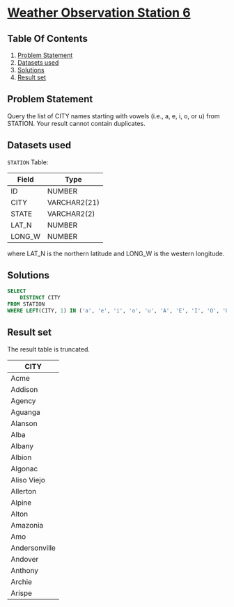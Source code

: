 # [Weather Observation Station 6](https://www.hackerrank.com/challenges/weather-observation-station-6/)

## Table Of Contents
1. [Problem Statement]()
2. [Datasets used]()
3. [Solutions]()
4. [Result set]()

## Problem Statement

Query the list of CITY names starting with vowels (i.e., a, e, i, o, or u) from STATION. Your result cannot contain duplicates.

## Datasets used

```STATION``` Table:

| Field  | Type         |
|--------|--------------|
| ID     | NUMBER       |
| CITY   | VARCHAR2(21) |
| STATE  | VARCHAR2(2)  |
| LAT_N  | NUMBER       |
| LONG_W | NUMBER       |

where LAT_N is the northern latitude and LONG_W is the western longitude.

## Solutions

```sql
SELECT 
    DISTINCT CITY
FROM STATION
WHERE LEFT(CITY, 1) IN ('a', 'e', 'i', 'o', 'u', 'A', 'E', 'I', 'O', 'U');
```

## Result set

The result table is truncated.

| CITY          |
|---------------|
| Acme          |
| Addison       |
| Agency        |
| Aguanga       |
| Alanson       |
| Alba          |
| Albany        |
| Albion        |
| Algonac       |
| Aliso Viejo   |
| Allerton      |
| Alpine        |
| Alton         |
| Amazonia      |
| Amo           |
| Andersonville |
| Andover       |
| Anthony       |
| Archie        |
| Arispe        |